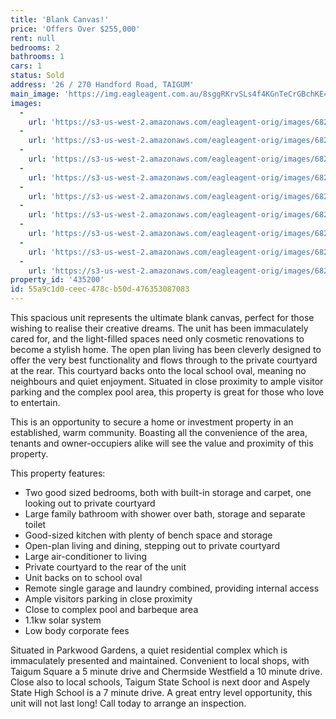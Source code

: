 ```yaml
---
title: 'Blank Canvas!'
price: 'Offers Over $255,000'
rent: null
bedrooms: 2
bathrooms: 1
cars: 1
status: Sold
address: '26 / 270 Handford Road, TAIGUM'
main_image: 'https://img.eagleagent.com.au/8sggRKrvSLs4f4KGnTeCrGBchKE=/1280x854/smart/https://s3-us-west-2.amazonaws.com/eagleagent-orig/images/6821655/127035266-image-M.jpg'
images:
  -
    url: 'https://s3-us-west-2.amazonaws.com/eagleagent-orig/images/6821663/127035266-image-H.jpg'
  -
    url: 'https://s3-us-west-2.amazonaws.com/eagleagent-orig/images/6821662/127035266-image-G.jpg'
  -
    url: 'https://s3-us-west-2.amazonaws.com/eagleagent-orig/images/6821661/127035266-image-F.jpg'
  -
    url: 'https://s3-us-west-2.amazonaws.com/eagleagent-orig/images/6821660/127035266-image-E.jpg'
  -
    url: 'https://s3-us-west-2.amazonaws.com/eagleagent-orig/images/6821659/127035266-image-D.jpg'
  -
    url: 'https://s3-us-west-2.amazonaws.com/eagleagent-orig/images/6821658/127035266-image-C.jpg'
  -
    url: 'https://s3-us-west-2.amazonaws.com/eagleagent-orig/images/6821657/127035266-image-B.jpg'
  -
    url: 'https://s3-us-west-2.amazonaws.com/eagleagent-orig/images/6821656/127035266-image-A.jpg'
  -
    url: 'https://s3-us-west-2.amazonaws.com/eagleagent-orig/images/6821655/127035266-image-M.jpg'
property_id: '435200'
id: 55a9c1d0-ceec-478c-b50d-476353087083
---
```

This spacious unit represents the ultimate blank canvas, perfect for those wishing to realise their creative dreams. The unit has been immaculately cared for, and the light-filled spaces need only cosmetic renovations to become a stylish home. The open plan living has been cleverly designed to offer the very best functionality and flows through to the private courtyard at the rear. This courtyard backs onto the local school oval, meaning no neighbours and quiet enjoyment. Situated in close proximity to ample visitor parking and the complex pool area, this property is great for those who love to entertain.

This is an opportunity to secure a home or investment property in an established, warm community. Boasting all the convenience of the area, tenants and owner-occupiers alike will see the value and proximity of this property.

This property features:
*  Two good sized bedrooms, both with built-in storage and carpet, one looking out to private courtyard
*  Large family bathroom with shower over bath, storage and separate toilet
*  Good-sized kitchen with plenty of bench space and storage
*  Open-plan living and dining, stepping out to private courtyard
*  Large air-conditioner to living
*  Private courtyard to the rear of the unit
*  Unit backs on to school oval
*  Remote single garage and laundry combined, providing internal access
*  Ample visitors parking in close proximity
*  Close to complex pool and barbeque area
*  1.1kw solar system
*  Low body corporate fees

Situated in Parkwood Gardens, a quiet residential complex which is immaculately presented and maintained. Convenient to local shops, with Taigum Square a 5 minute drive and Chermside Westfield a 10 minute drive. Close also to local schools, Taigum State School is next door and Aspely State High School is a 7 minute drive. A great entry level opportunity, this unit will not last long! Call today to arrange an inspection.
